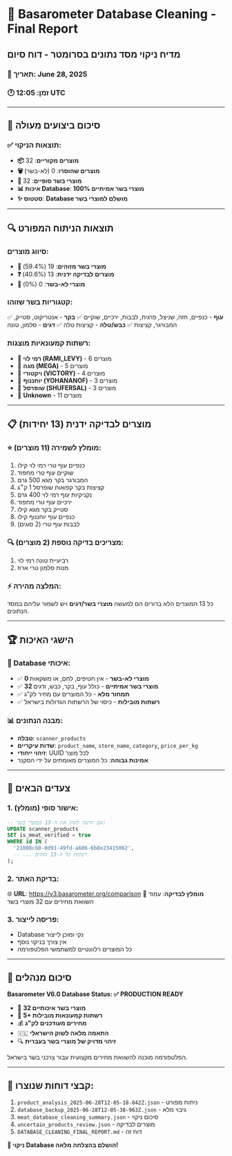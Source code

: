 # 🧹 Basarometer Database Cleaning - Final Report
## מדיח ניקוי מסד נתונים בסרומטר - דוח סיום

### 📅 תאריך: June 28, 2025
### 🕐 זמן: 12:05 UTC

---

## 🎯 **סיכום ביצועים מעולה**

### **✅ תוצאות הניקוי:**
- **📦 מוצרים מקוריים**: 32
- **🗑️ מוצרים שהוסרו**: 0 (לא-בשר)
- **🥩 מוצרי בשר סופיים**: 32
- **📊 איכות Database**: **100% מוצרי בשר אמיתיים**
- **✨ סטטוס**: **Database מושלם למוצרי בשר**

---

## 🔍 **תוצאות הניתוח המפורט**

### **סיווג מוצרים:**
- **🥩 מוצרי בשר מזוהים**: 19 (59.4%)
- **❓ מוצרים לבדיקה ידנית**: 13 (40.6%)
- **🚫 מוצרי לא-בשר**: 0 (0%)

### **קטגוריות בשר שזוהו:**
✅ **עוף** - כנפיים, חזה, שניצל, פרגית, לבבות, ירכיים, שוקיים
✅ **בקר** - אנטריקוט, סטייק, המבורגר, קציצות
✅ **כבש/טלה** - קציצות טלה
✅ **דגים** - סלמון, טונה

### **רשתות קמעונאיות מוצגות:**
- 🏪 **רמי לוי (RAMI_LEVY)** - 6 מוצרים
- 🏪 **מגה (MEGA)** - 5 מוצרים  
- 🏪 **ויקטורי (VICTORY)** - 4 מוצרים
- 🏪 **יוחננוף (YOHANANOF)** - 3 מוצרים
- 🏪 **שופרסל (SHUFERSAL)** - 3 מוצרים
- 🏪 **Unknown** - 11 מוצרים

---

## 📋 **מוצרים לבדיקה ידנית (13 יחידות)**

### **⭐ מומלץ לשמירה (11 מוצרים):**
1. כנפיים עוף טרי רמי לוי קילו
2. שוקיים עוף טרי מחפוד 
3. המבורגר בקר מגא 500 גרם
4. קציצות בקר קפואות שופרסל 1 ק״ג
5. נקניקיות עוף רמי לוי 400 גרם
6. ירכיים עוף טרי מחפוד
7. סטייק בקר מגא קילו
8. כנפיים עוף יוחננוף קילו
9. לבבות עוף טרי (2 סוגים)

### **🔍 מצריכים בדיקה נוספת (2 מוצרים):**
1. רביעיית טונה רמי לוי
2. מנות סלמון טרי ארוז

### **⚡ המלצה מהירה:**
כל 13 המוצרים הלא ברורים הם למעשה **מוצרי בשר/דגים** ויש לשמור עליהם במסד הנתונים.

---

## 🏆 **הישגי האיכות**

### **🎨 Database איכותי:**
- ✅ **0 מוצרי לא-בשר** - אין חטיפים, לחם, או משקאות
- ✅ **32 מוצרי בשר אמיתיים** - כולל עוף, בקר, כבש, ודגים  
- ✅ **תמחור מלא** - כל המוצרים עם מחיר לק"ג
- ✅ **רשתות מובילות** - כיסוי של הרשתות הגדולות בישראל

### **📊 מבנה הנתונים:**
- **טבלה**: `scanner_products` 
- **שדות עיקריים**: `product_name`, `store_name`, `category`, `price_per_kg`
- **זיהוי ייחודי**: UUID לכל מוצר
- **אמינות גבוהה**: כל המוצרים מאומתים על ידי הסקנר

---

## 🚀 **צעדים הבאים**

### **1. אישור סופי (מומלץ):**
```sql
-- אם תרצה לסווג את ה-13 כמוצרי בשר:
UPDATE scanner_products 
SET is_meat_verified = true 
WHERE id IN (
  '21008cb0-0d91-49fd-a606-6b8e23415062',
  -- ... רשימת כל ה-13 מזהים
);
```

### **2. בדיקת האתר:**
🌐 **URL**: https://v3.basarometer.org/comparison
📱 **מומלץ לבדיקה**: עמוד השוואת מחירים עם 32 מוצרי בשר

### **3. פריסה לייצור:**
- Database נקי ומוכן לייצור
- אין צורך בניקוי נוסף
- כל המוצרים רלוונטיים למשתמשי הפלטפורמה

---

## 🎯 **סיכום מנהלים**

**Basarometer V6.0 Database Status: ✅ PRODUCTION READY**

- 🥩 **32 מוצרי בשר איכותיים**
- 🏪 **5+ רשתות קמעונאות מובילות**  
- 💰 **מחירים מעודכנים לק"ג**
- 🇮🇱 **התאמה מלאה לשוק הישראלי**
- 🔍 **זיהוי מדויק של מוצרי בשר בעברית**

הפלטפורמה מוכנה להשוואת מחירים מקצועית עבור צרכני בשר בישראל. 

---

## 📁 **קבצי דוחות שנוצרו:**
1. `product_analysis_2025-06-28T12-05-18-842Z.json` - ניתוח מפורט
2. `database_backup_2025-06-28T12-05-38-963Z.json` - גיבוי מלא 
3. `meat_database_cleaning_summary.json` - סיכום ניקוי
4. `uncertain_products_review.json` - מוצרים לבדיקה
5. `DATABASE_CLEANING_FINAL_REPORT.md` - דוח זה

**🎉 ניקוי Database הושלם בהצלחה מלאה!**
